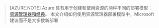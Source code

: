 > [AZURE.NOTE] Azure 具有用于创建和使用资源的两种不同的部署模型︰[资源管理器和经典](../articles/resource-manager-deployment-model.md)。  本文介绍如何使用资源管理器部署模型中，Microsoft 建议而不是大多数新部署
